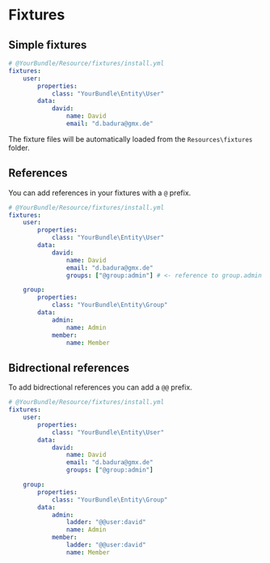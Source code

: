 Fixtures
========

Simple fixtures
---------------

``` yaml
# @YourBundle/Resource/fixtures/install.yml
fixtures:
    user:
        properties:
            class: "YourBundle\Entity\User"
        data:
            david:
                name: David
                email: "d.badura@gmx.de"
```

The fixture files will be automatically loaded from the `Resources\fixtures` folder.

References
----------

You can add references in your fixtures with a `@` prefix.

``` yaml
# @YourBundle/Resource/fixtures/install.yml
fixtures:
    user:
        properties:
            class: "YourBundle\Entity\User"
        data:
            david:
                name: David
                email: "d.badura@gmx.de"
                groups: ["@group:admin"] # <- reference to group.admin

    group:
        properties:
            class: "YourBundle\Entity\Group"
        data:
            admin:
                name: Admin
            member:
                name: Member
```

Bidrectional references
-----------------------

To add bidrectional references you can add a `@@` prefix.

``` yaml
# @YourBundle/Resource/fixtures/install.yml
fixtures:
    user:
        properties:
            class: "YourBundle\Entity\User"
        data:
            david:
                name: David
                email: "d.badura@gmx.de"
                groups: ["@group:admin"]

    group:
        properties:
            class: "YourBundle\Entity\Group"
        data:
            admin:
                ladder: "@@user:david"
                name: Admin
            member:
                ladder: "@@user:david"
                name: Member
```